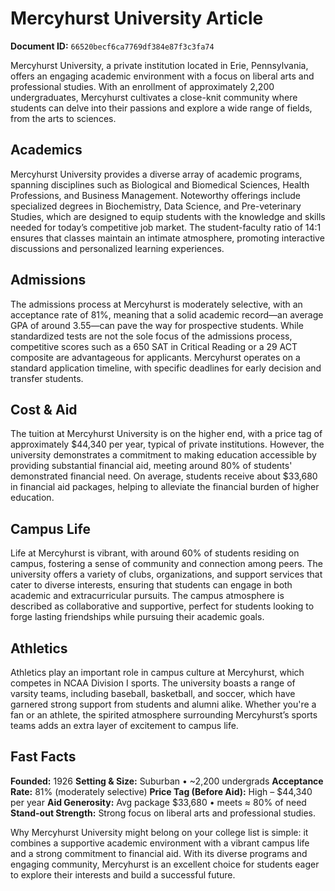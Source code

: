 # Mercyhurst University Article

**Document ID:** `66520becf6ca7769df384e87f3c3fa74`

Mercyhurst University, a private institution located in Erie, Pennsylvania, offers an engaging academic environment with a focus on liberal arts and professional studies. With an enrollment of approximately 2,200 undergraduates, Mercyhurst cultivates a close-knit community where students can delve into their passions and explore a wide range of fields, from the arts to sciences.

## Academics
Mercyhurst University provides a diverse array of academic programs, spanning disciplines such as Biological and Biomedical Sciences, Health Professions, and Business Management. Noteworthy offerings include specialized degrees in Biochemistry, Data Science, and Pre-veterinary Studies, which are designed to equip students with the knowledge and skills needed for today’s competitive job market. The student-faculty ratio of 14:1 ensures that classes maintain an intimate atmosphere, promoting interactive discussions and personalized learning experiences.

## Admissions
The admissions process at Mercyhurst is moderately selective, with an acceptance rate of 81%, meaning that a solid academic record—an average GPA of around 3.55—can pave the way for prospective students. While standardized tests are not the sole focus of the admissions process, competitive scores such as a 650 SAT in Critical Reading or a 29 ACT composite are advantageous for applicants. Mercyhurst operates on a standard application timeline, with specific deadlines for early decision and transfer students.

## Cost & Aid
The tuition at Mercyhurst University is on the higher end, with a price tag of approximately $44,340 per year, typical of private institutions. However, the university demonstrates a commitment to making education accessible by providing substantial financial aid, meeting around 80% of students' demonstrated financial need. On average, students receive about $33,680 in financial aid packages, helping to alleviate the financial burden of higher education.

## Campus Life
Life at Mercyhurst is vibrant, with around 60% of students residing on campus, fostering a sense of community and connection among peers. The university offers a variety of clubs, organizations, and support services that cater to diverse interests, ensuring that students can engage in both academic and extracurricular pursuits. The campus atmosphere is described as collaborative and supportive, perfect for students looking to forge lasting friendships while pursuing their academic goals.

## Athletics
Athletics play an important role in campus culture at Mercyhurst, which competes in NCAA Division I sports. The university boasts a range of varsity teams, including baseball, basketball, and soccer, which have garnered strong support from students and alumni alike. Whether you're a fan or an athlete, the spirited atmosphere surrounding Mercyhurst’s sports teams adds an extra layer of excitement to campus life.

## Fast Facts
**Founded:** 1926
**Setting & Size:** Suburban • ~2,200 undergrads
**Acceptance Rate:** 81% (moderately selective)
**Price Tag (Before Aid):** High – $44,340 per year
**Aid Generosity:** Avg package $33,680 • meets ≈ 80% of need
**Stand-out Strength:** Strong focus on liberal arts and professional studies.

Why Mercyhurst University might belong on your college list is simple: it combines a supportive academic environment with a vibrant campus life and a strong commitment to financial aid. With its diverse programs and engaging community, Mercyhurst is an excellent choice for students eager to explore their interests and build a successful future.
